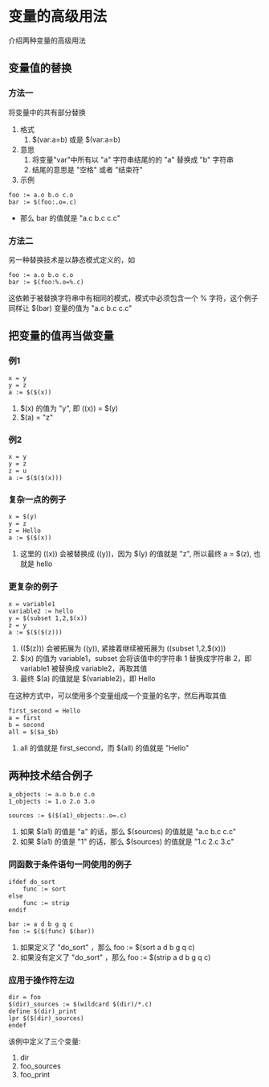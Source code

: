 # 变量的高级用法

介绍两种变量的高级用法

## 变量值的替换

### 方法一
将变量中的共有部分替换
1. 格式
   1. $(var:a=b) 或是 $(var:a=b)
2. 意思
   1. 将变量"var"中所有以 "a" 字符串结尾的的 "a" 替换成 "b" 字符串
   2. 结尾的意思是 "空格" 或者 "结束符"
3. 示例
```
foo := a.o b.o c.o
bar := $(foo:.o=.c)
```
+ 那么 bar 的值就是 "a.c b.c c.c"

### 方法二
另一种替换技术是以静态模式定义的，如
```
foo := a.o b.o c.o
bar := $(foo:%.o=%.c)
```

这依赖于被替换字符串中有相同的模式，模式中必须包含一个 % 字符，这个例子同样让 $(bar) 变量的值为 "a.c b.c c.c"

## 把变量的值再当做变量

### 例1

```
x = y
y = z
a := $($(x))
```

1. $(x) 的值为 "y", 即 $($(x)) = $(y)
2. $(a) = "z"

### 例2

```
x = y
y = z
z = u
a := $($($(x)))
```

### 复杂一点的例子

```
x = $(y)
y = z
z = Hello
a := $($(x))
```
1. 这里的 $($(x)) 会被替换成 $($(y))，因为 $(y) 的值就是 "z", 所以最终 a = $(z), 也就是 hello

### 更复杂的例子

```
x = variable1
variable2 := hello
y = $(subset 1,2,$(x))
z = y
a := $($($(z)))
```

1. $($($(z))) 会被拓展为 $($(y)), 紧接着继续被拓展为 $($(subset 1,2,$(x)))
2. $(x) 的值为 variable1，subset 会将该值中的字符串 1 替换成字符串 2，即 variable1 被替换成 variable2，再取其值
3. 最终 $(a) 的值就是 $(variable2)，即 Hello

在这种方式中，可以使用多个变量组成一个变量的名字，然后再取其值
```
first_second = Hello
a = first
b = second
all = $($a_$b)
```
1. all 的值就是 first_second，而 $(all) 的值就是 "Hello"

## 两种技术结合例子

```
a_objects := a.o b.o c.o
1_objects := 1.o 2.o 3.o

sources := $($(a1)_objects:.o=.c)
```
1. 如果 $(a1) 的值是 "a" 的话，那么 $(sources) 的值就是 "a.c b.c c.c"
2. 如果 $(a1) 的值是 "1" 的话，那么 $(sources) 的值就是 "1.c 2.c 3.c"

### 同函数于条件语句一同使用的例子
```
ifdef do_sort
    func := sort
else
    func := strip
endif

bar := a d b g q c
foo := $($(func) $(bar))
```

1. 如果定义了 "do_sort" ，那么 foo := $(sort a d b g q c)
2. 如果没有定义了 "do_sort" ，那么 foo := $(strip a d b g q c)

### 应用于操作符左边

```
dir = foo
$(dir)_sources := $(wildcard $(dir)/*.c)
define $(dir)_print
lpr $($(dir)_sources)
endef
```

该例中定义了三个变量:
1. dir
2. foo_sources
3. foo_print